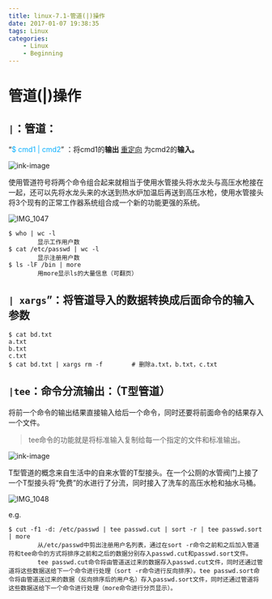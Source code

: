 ```yaml
---
title: linux-7.1-管道(|)操作
date: 2017-01-07 19:38:35
tags: Linux
categories:
	- Linux
	- Beginning
---
```


# 管道(|)操作

## `|`：管道：

“<span style="color: rgb(9, 175, 255);">$ </span><span style="color: rgb(9, 175, 255);">cmd1 | cmd2</span>” ：将cmd1的**输出**  <u>重定向</u> 为cmd2的**输入。**

![ink-image](https://tva1.sinaimg.cn/large/006y8mN6ly1g6b05sda96j31kw0km75u.jpg)

使用管道符号将两个命令组合起来就相当于使用水管接头将水龙头与高压水枪接在一起，还可以先将水龙头来的水送到热水炉加温后再送到高压水枪，使用水管接头将3个现有的正常工作器系统组合成一个新的功能更强的系统。

![IMG_1047](https://tva1.sinaimg.cn/large/006y8mN6ly1g6b05sl6pxj30go01i0so.jpg)

```
$ who | wc -l
        显示工作用户数
$ cat /etc/passwd | wc -l
        显示注册用户数
$ ls -lF /bin | more
        用more显示ls的大量信息（可翻页）
```

## `| xargs`”：将管道导入的数据转换成后面命令的输入参数

```
$ cat bd.txt
a.txt
b.txt
c.txt
$ cat bd.txt | xargs rm -f        # 删除a.txt，b.txt，c.txt
```

## `|tee`：命令分流输出：（T型管道）

将前一个命令的输出结果直接输入给后一个命令，同时还要将前面命令的结果存入一个文件。

> tee命令的功能就是将标准输入复制给每一个指定的文件和标准输出。

![ink-image](https://tva1.sinaimg.cn/large/006y8mN6ly1g6b10dk5pcj31kw0km40s.jpg)

 T型管道的概念来自生活中的自来水管的T型接头。在一个公厕的水管阀门上接了一个T型接头将“免费”的水进行了分流，同时接入了洗车的高压水枪和抽水马桶。

![IMG_1048](https://tva1.sinaimg.cn/large/006y8mN6ly1g6b10nyojhj30bu043weo.jpg)

e.g.

```
$ cut -f1 -d: /etc/passwd | tee passwd.cut | sort -r | tee passwd.sort | more
        从/etc/passwd中剪出注册用户名列表，通过在sort -r命令之前和之后加入管道符和tee命令的方式将排序之前和之后的数据分别存入passwd.cut和passwd.sort文件。
        tee passwd.cut命令将由管道送过来的数据存入passwd.cut文件，同时还通过管道将这些数据送给下一个命令进行处理（sort -r命令进行反向排序）。tee passwd.sort命令将由管道送过来的数据（反向排序后的用户名）存入passwd.sort文件，同时还通过管道将这些数据送给下一个命令进行处理（more命令进行分页显示）。
```
